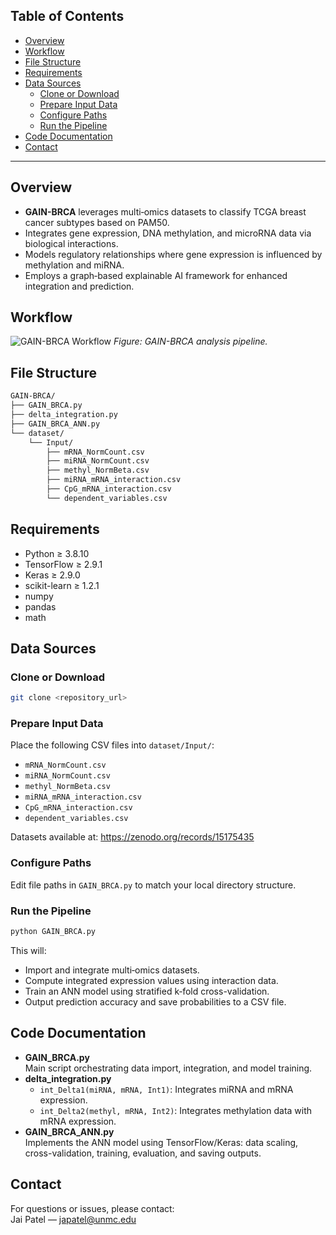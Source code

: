 <a name="table-of-contents"></a>
## Table of Contents

- [Overview](#overview)
- [Workflow](#workflow)
- [File Structure](#file-structure)
- [Requirements](#requirements)
- [Data Sources](#data-sources)
  - [Clone or Download](#clone-or-download)
  - [Prepare Input Data](#prepare-input-data)
  - [Configure Paths](#configure-paths)
  - [Run the Pipeline](#run-the-pipeline)
- [Code Documentation](#code-documentation)
- [Contact](#contact)

---

<a name="overview"></a>
## Overview

- **GAIN-BRCA** leverages multi‑omics datasets to classify TCGA breast cancer subtypes based on PAM50.
- Integrates gene expression, DNA methylation, and microRNA data via biological interactions.
- Models regulatory relationships where gene expression is influenced by methylation and miRNA.
- Employs a graph‑based explainable AI framework for enhanced integration and prediction.

<a name="workflow"></a>
## Workflow

![GAIN-BRCA Workflow](https://github.com/user-attachments/assets/f07b3481-a831-40ec-874e-558af3c8e2e9)
*Figure: GAIN-BRCA analysis pipeline.*

<a name="file-structure"></a>
## File Structure

```bash
GAIN-BRCA/
├── GAIN_BRCA.py
├── delta_integration.py
├── GAIN_BRCA_ANN.py
└── dataset/
    └── Input/
        ├── mRNA_NormCount.csv
        ├── miRNA_NormCount.csv
        ├── methyl_NormBeta.csv
        ├── miRNA_mRNA_interaction.csv
        ├── CpG_mRNA_interaction.csv
        └── dependent_variables.csv
```

<a name="requirements"></a>
## Requirements

- Python ≥ 3.8.10  
- TensorFlow ≥ 2.9.1  
- Keras ≥ 2.9.0  
- scikit-learn ≥ 1.2.1  
- numpy  
- pandas  
- math

<a name="data-sources"></a>
## Data Sources

<a name="clone-or-download"></a>
### Clone or Download
```bash
git clone <repository_url>
```

<a name="prepare-input-data"></a>
### Prepare Input Data

Place the following CSV files into `dataset/Input/`:

- `mRNA_NormCount.csv`
- `miRNA_NormCount.csv`
- `methyl_NormBeta.csv`
- `miRNA_mRNA_interaction.csv`
- `CpG_mRNA_interaction.csv`
- `dependent_variables.csv`

Datasets available at: https://zenodo.org/records/15175435

<a name="configure-paths"></a>
### Configure Paths

Edit file paths in `GAIN_BRCA.py` to match your local directory structure.

<a name="run-the-pipeline"></a>
### Run the Pipeline
```bash
python GAIN_BRCA.py
```
This will:

- Import and integrate multi‑omics datasets.  
- Compute integrated expression values using interaction data.  
- Train an ANN model using stratified k‑fold cross-validation.  
- Output prediction accuracy and save probabilities to a CSV file.

<a name="code-documentation"></a>
## Code Documentation

- **GAIN_BRCA.py**  
  Main script orchestrating data import, integration, and model training.
- **delta_integration.py**  
  - `int_Delta1(miRNA, mRNA, Int1)`: Integrates miRNA and mRNA expression.  
  - `int_Delta2(methyl, mRNA, Int2)`: Integrates methylation data with mRNA expression.
- **GAIN_BRCA_ANN.py**  
  Implements the ANN model using TensorFlow/Keras: data scaling, cross-validation, training, evaluation, and saving outputs.

<a name="contact"></a>
## Contact

For questions or issues, please contact:  
Jai Patel — japatel@unmc.edu
